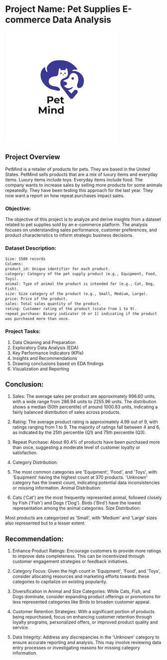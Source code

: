 # Project Name: Pet Supplies E-commerce Data Analysis

![alt text](image.png)
## Project Overview
PetMind is a retailer of products for pets. They are based in the United States. PetMind sells products that are a mix of luxury items and everyday items. Luxury items include toys. Everyday items include food. The company wants to increase sales by selling more products for some animals repeatedly. They have been testing this approach for the last year. They now want a report on how repeat purchases impact sales.

### Objective:
The objective of this project is to analyze and derive insights from a dataset related to pet supplies sold by an e-commerce platform. The analysis focuses on understanding sales performance, customer preferences, and product characteristics to inform strategic business decisions.

### Dataset Description:
    Size: 1500 records
    Columns:
    product_id: Unique identifier for each product.
    category: Category of the pet supply product (e.g., Equipment, Food, Toys).
    animal: Type of animal the product is intended for (e.g., Cat, Dog, Fish).
    size: Size category of the product (e.g., Small, Medium, Large).
    price: Price of the product.
    sales: Total sales quantity of the product.
    rating: Customer rating of the product (scale from 1 to 9).
    repeat_purchase: Binary indicator (0 or 1) indicating if the product was purchased more than once.

### Project Tasks:

1. Data Cleaning and Preparation
2. Exploratory Data Analysis (EDA)
3. Key Performance Indicators (KPIs)
4. Insights and Recommendations
5. Drawing conclusions based on EDA findings
6. Visualization and Reporting


## Conclusion:
1. Sales: The average sales per product are approximately 996.60 units, with a wide range from 286.94 units to 2255.96 units. The distribution shows a median (50th percentile) of around 1000.83 units, indicating a fairly balanced distribution of sales across products.

2. Rating: The average product rating is approximately 4.99 out of 9, with ratings ranging from 1 to 9. The majority of ratings fall between 4 and 6, as indicated by the 25th percentile (Q1) and 75th percentile (Q3).

3. Repeat Purchase: About 60.4% of products have been purchased more than once, suggesting a moderate level of customer loyalty or satisfaction.

4. Category Distribution:

5. The most common categories are 'Equipment', 'Food', and 'Toys', with 'Equipment' having the highest count at 370 products.
'Unknown' category has the lowest count, indicating potential data inconsistencies or missing information.
Animal Distribution:

6. Cats ('Cat') are the most frequently represented animal, followed closely by Fish ('Fish') and Dogs ('Dog').
Birds ('Bird') have the lowest representation among the animal categories.
Size Distribution:

Most products are categorized as 'Small', with 'Medium' and 'Large' sizes also represented but to a lesser extent.

## Recommendation:
1. Enhance Product Ratings: Encourage customers to provide more ratings to improve data completeness. This can be incentivized through customer engagement strategies or feedback initiatives.

2. Category Focus: Given the high count in 'Equipment', 'Food', and 'Toys', consider allocating resources and marketing efforts towards these categories to capitalize on existing popularity.

3. Diversification in Animal and Size Categories: While Cats, Fish, and Dogs dominate, consider expanding product offerings or promotions for less represented categories like Birds to broaden customer appeal.

4. Customer Retention Strategies: With a significant portion of products being repurchased, focus on enhancing customer retention through loyalty programs, personalized offers, or improved product quality and service.

5. Data Integrity: Address any discrepancies in the 'Unknown' category to ensure accurate reporting and analysis. This may involve reviewing data entry processes or investigating reasons for missing category information.